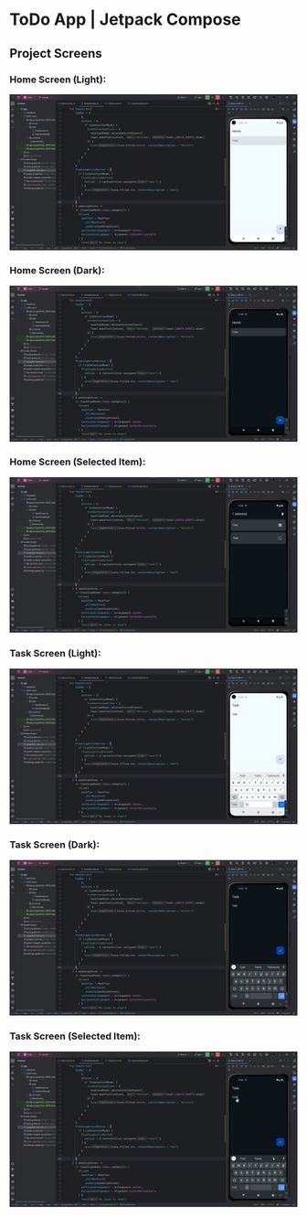 # ToDo App | Jetpack Compose

## Project Screens

### Home Screen (Light):
![Final code](https://github.com/buzurg2003/ToDo/blob/master/app/project_screens/HomeScreen%20(Light%20theme).png)
### Home Screen (Dark):
![Final code](https://github.com/buzurg2003/ToDo/blob/master/app/project_screens/HomeScreen.png)
### Home Screen (Selected Item):
![Final code](https://github.com/buzurg2003/ToDo/blob/master/app/project_screens/HomeScreen(Selected%20Item).png)

### Task Screen (Light):
![Final code](https://github.com/buzurg2003/ToDo/blob/master/app/project_screens/TaskScreen(Light%20Theme).png)
### Task Screen (Dark):
![Final code](https://github.com/buzurg2003/ToDo/blob/master/app/project_screens/TaskScreen.png)
### Task Screen (Selected Item):
![Final code](https://github.com/buzurg2003/ToDo/blob/master/app/project_screens/TaskScreen(Selected%20Item%20to%20change%20text).png)
